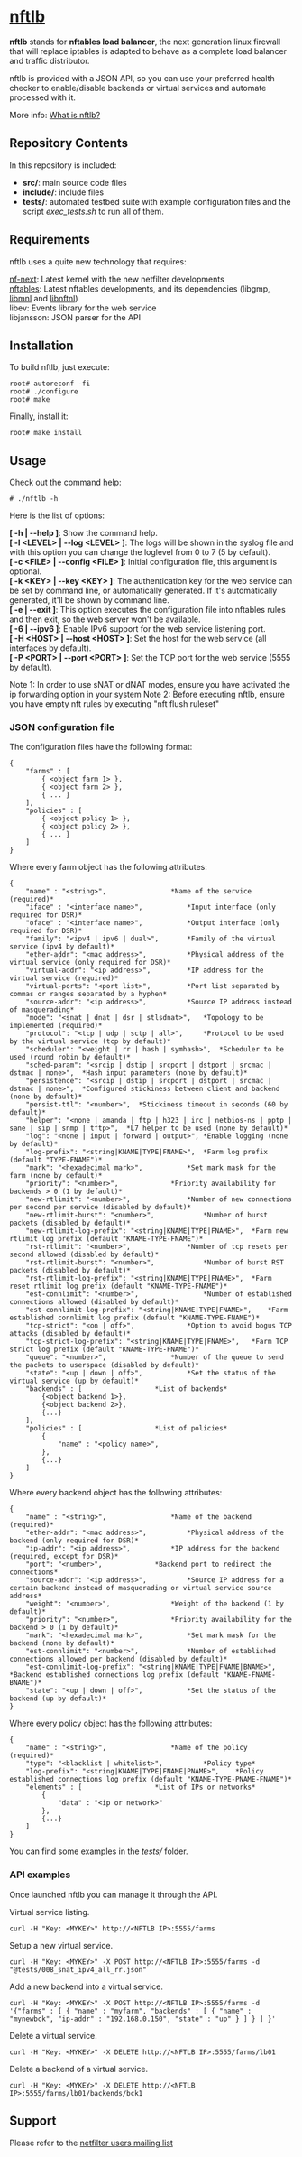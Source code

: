 # [nftlb](https://www.zevenet.com/knowledge-base/nftlb)
**nftlb** stands for **nftables load balancer**, the next generation linux firewall that will replace iptables is adapted to behave as a complete load balancer and traffic distributor.

nftlb is provided with a JSON API, so you can use your preferred health checker to enable/disable backends or virtual services and automate processed with it.

More info: [What is nftlb?](https://www.zevenet.com/knowledge-base/nftlb/what-is-nftlb/)

## Repository Contents
In this repository is included:
- **src/**: main source code files
- **include/**: include files
- **tests/**: automated testbed suite with example configuration files and the script *exec_tests.sh* to run all of them.

## Requirements
nftlb uses a quite new technology that requires:

[nf-next](https://git.kernel.org/pub/scm/linux/kernel/git/pablo/nf-next.git/): Latest kernel with the new netfilter developments<br />
[nftables](http://git.netfilter.org/nftables): Latest nftables developments, and its dependencies (libgmp, [libmnl](http://git.netfilter.org/libmnl) and [libnftnl](http://git.netfilter.org/libnftnl))<br />
libev: Events library for the web service<br />
libjansson: JSON parser for the API

## Installation
To build nftlb, just execute:
```
root# autoreconf -fi
root# ./configure
root# make
```
Finally, install it:
```
root# make install
```

## Usage
Check out the command help:
```
# ./nftlb -h
```
Here is the list of options:

**[ -h | --help ]**: Show the command help.<br />
**[ -l &lt;LEVEL&gt; | --log &lt;LEVEL&gt; ]**: The logs will be shown in the syslog file and with this option you can change the loglevel from 0 to 7 (5 by default).<br />
**[ -c &lt;FILE&gt; | --config &lt;FILE&gt; ]**: Initial configuration file, this argument is optional.<br />
**[ -k &lt;KEY&gt; | --key &lt;KEY&gt; ]**: The authentication key for the web service can be set by command line, or automatically generated. If it's automatically generated, it'll be shown by command line.<br />
**[ -e | --exit ]**: This option executes the configuration file into nftables rules and then exit, so the web server won't be available.<br />
**[ -6 | --ipv6 ]**: Enable IPv6 support for the web service listening port.<br />
**[ -H &lt;HOST&gt; | --host &lt;HOST&gt; ]**: Set the host for the web service (all interfaces by default).<br />
**[ -P &lt;PORT&gt; | --port &lt;PORT&gt; ]**: Set the TCP port for the web service (5555 by default).<br />

Note 1: In order to use sNAT or dNAT modes, ensure you have activated the ip forwarding option in your system
Note 2: Before executing nftlb, ensure you have empty nft rules by executing "nft flush ruleset"

### JSON configuration file
The configuration files have the following format:
```
{
	"farms" : [
		{ <object farm 1> },
		{ <object farm 2> },
		{ ... }
	],
	"policies" : [
		{ <object policy 1> },
		{ <object policy 2> },
		{ ... }
	]
}
```
Where every farm object has the following attributes:
```
{
	"name" : "<string>",				*Name of the service (required)*
	"iface"	: "<interface name>",			*Input interface (only required for DSR)*
	"oface"	: "<interface name>",			*Output interface (only required for DSR)*
	"family": "<ipv4 | ipv6 | dual>",		*Family of the virtual service (ipv4 by default)*
	"ether-addr": "<mac address>",			*Physical address of the virtual service (only required for DSR)*
	"virtual-addr": "<ip address>",			*IP address for the virtual service (required)*
	"virtual-ports": "<port list>",			*Port list separated by commas or ranges separated by a hyphen*
	"source-addr": "<ip address>",			*Source IP address instead of masquerading*
	"mode": "<snat | dnat | dsr | stlsdnat>",	*Topology to be implemented (required)*
	"protocol": "<tcp | udp | sctp | all>",		*Protocol to be used by the virtual service (tcp by default)*
	"scheduler": "<weight | rr | hash | symhash>",	*Scheduler to be used (round robin by default)*
	"sched-param": "<srcip | dstip | srcport | dstport | srcmac | dstmac | none>",	*Hash input parameters (none by default)*
	"persistence": "<srcip | dstip | srcport | dstport | srcmac | dstmac | none>",	*Configured stickiness between client and backend (none by default)*
	"persist-ttl": "<number>",	*Stickiness timeout in seconds (60 by default)*
	"helper": "<none | amanda | ftp | h323 | irc | netbios-ns | pptp | sane | sip | snmp | tftp>",	*L7 helper to be used (none by default)*
	"log": "<none | input | forward | output>",	*Enable logging (none by default)*
	"log-prefix": "<string|KNAME|TYPE|FNAME>",	*Farm log prefix (default "TYPE-FNAME")*
	"mark": "<hexadecimal mark>",			*Set mark mask for the farm (none by default)*
	"priority": "<number>",				*Priority availability for backends > 0 (1 by default)*
	"new-rtlimit": "<number>",				*Number of new connections per second per service (disabled by default)*
	"new-rtlimit-burst": "<number>",			*Number of burst packets (disabled by default)*
	"new-rtlimit-log-prefix": "<string|KNAME|TYPE|FNAME>",	*Farm new rtlimit log prefix (default "KNAME-TYPE-FNAME")*
	"rst-rtlimit": "<number>",				*Number of tcp resets per second allowed (disabled by default)*
	"rst-rtlimit-burst": "<number>",			*Number of burst RST packets (disabled by default)*
	"rst-rtlimit-log-prefix": "<string|KNAME|TYPE|FNAME>",	*Farm reset rtlimit log prefix (default "KNAME-TYPE-FNAME")*
	"est-connlimit": "<number>",				*Number of established connections allowed (disabled by default)*
	"est-connlimit-log-prefix": "<string|KNAME|TYPE|FNAME>",	*Farm established connlimit log prefix (default "KNAME-TYPE-FNAME")*
	"tcp-strict": "<on | off>",				*Option to avoid bogus TCP attacks (disabled by default)*
	"tcp-strict-log-prefix": "<string|KNAME|TYPE|FNAME>",	*Farm TCP strict log prefix (default "KNAME-TYPE-FNAME")*
	"queue": "<number>",				*Number of the queue to send the packets to userspace (disabled by default)*
	"state": "<up | down | off>",			*Set the status of the virtual service (up by default)*
	"backends" : [					*List of backends*
		{<object backend 1>},
		{<object backend 2>},
		{...}
	],
	"policies" : [					*List of policies*
		{
			"name" : "<policy name>",
		},
		{...}
	]
}
```
Where every backend object has the following attributes:
```
{
	"name" : "<string>",				*Name of the backend (required)*
	"ether-addr": "<mac address>",			*Physical address of the backend (only required for DSR)*
	"ip-addr": "<ip address>",			*IP address for the backend (required, except for DSR)*
	"port": "<number>",				*Backend port to redirect the connections*
	"source-addr": "<ip address>",			*Source IP address for a certain backend instead of masquerading or virtual service source address*
	"weight": "<number>",				*Weight of the backend (1 by default)*
	"priority": "<number>",				*Priority availability for the backend > 0 (1 by default)*
	"mark": "<hexadecimal mark>",			*Set mark mask for the backend (none by default)*
	"est-connlimit": "<number>",			*Number of established connections allowed per backend (disabled by default)*
	"est-connlimit-log-prefix": "<string|KNAME|TYPE|FNAME|BNAME>",	*Backend established connections log prefix (default "KNAME-FNAME-BNAME")*
	"state": "<up | down | off>",			*Set the status of the backend (up by default)*
}
```
Where every policy object has the following attributes:
```
{
	"name" : "<string>",				*Name of the policy (required)*
	"type": "<blacklist | whitelist>",			*Policy type*
	"log-prefix": "<string|KNAME|TYPE|FNAME|PNAME>",	*Policy established connections log prefix (default "KNAME-TYPE-PNAME-FNAME")*
	"elements" : [					*List of IPs or networks*
		{
			"data" : "<ip or network>"
		},
		{...}
	]
}
```

You can find some examples in the *tests/* folder.

### API examples
Once launched nftlb you can manage it through the API.

Virtual service listing.
```
curl -H "Key: <MYKEY>" http://<NFTLB IP>:5555/farms
```
Setup a new virtual service.
```
curl -H "Key: <MYKEY>" -X POST http://<NFTLB IP>:5555/farms -d "@tests/008_snat_ipv4_all_rr.json"
```
Add a new backend into a virtual service.
```
curl -H "Key: <MYKEY>" -X POST http://<NFTLB IP>:5555/farms -d '{"farms" : [ { "name" : "myfarm", "backends" : [ { "name" : "mynewbck", "ip-addr" : "192.168.0.150", "state" : "up" } ] } ] }'
```
Delete a virtual service.
```
curl -H "Key: <MYKEY>" -X DELETE http://<NFTLB IP>:5555/farms/lb01
```
Delete a backend of a virtual service.
```
curl -H "Key: <MYKEY>" -X DELETE http://<NFTLB IP>:5555/farms/lb01/backends/bck1
```

## Support
Please refer to the [netfilter users mailing list](http://netfilter.org/mailinglists.html#ml-user)
